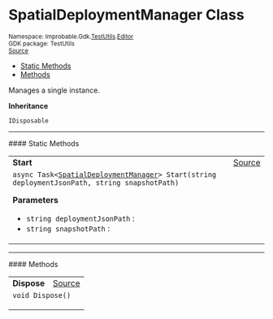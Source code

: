 
# SpatialDeploymentManager Class
<sup>
Namespace: Improbable.Gdk.<a href="{{urlRoot}}/api/test-utils-index">TestUtils</a>.<a href="{{urlRoot}}/api/test-utils/editor-index">Editor</a><br/>
GDK package: TestUtils<br/>
<a href="https://www.github.com/spatialos/gdk-for-unity/blob/06858069/workers/unity/Packages/io.improbable.gdk.testutils/Editor/SpatialDeploymentManager.cs/#L16">Source</a>
<style>
a code {
                    padding: 0em 0.25em!important;
}
code {
                    background-color: #ffffff!important;
}
</style>
</sup>
<nav id="pageToc" class="page-toc"><ul><li><a href="#static-methods">Static Methods</a>
<li><a href="#methods">Methods</a>
</ul></nav>

</p>



<p>Manages a single  instance. </p>



</p>

<b>Inheritance</b>

<code>IDisposable</code>









</p>
<hr style="width:100%; border-top-color:#d8d8d8" />
#### Static Methods


</p>




<table width="100%">
    <tr>
        <td style="border-right:none"><b>Start</b></td>
        <td style="border-left:none; text-align:right"><a href="https://www.github.com/spatialos/gdk-for-unity/blob/06858069/workers/unity/Packages/io.improbable.gdk.testutils/Editor/SpatialDeploymentManager.cs/#L20">Source</a></td>
    </tr>
    <tr>
        <td colspan="2">
<code>async Task&lt;<a href="{{urlRoot}}/api/test-utils/editor/spatial-deployment-manager">SpatialDeploymentManager</a>&gt; Start(string deploymentJsonPath, string snapshotPath)</code></p>



</p>

<b>Parameters</b>

<ul>
<li><code>string deploymentJsonPath</code> : </li>
<li><code>string snapshotPath</code> : </li>
</ul>





</td>
    </tr>
</table>





</p>
<hr style="width:100%; border-top-color:#d8d8d8" />
#### Methods


</p>




<table width="100%">
    <tr>
        <td style="border-right:none"><b>Dispose</b></td>
        <td style="border-left:none; text-align:right"><a href="https://www.github.com/spatialos/gdk-for-unity/blob/06858069/workers/unity/Packages/io.improbable.gdk.testutils/Editor/SpatialDeploymentManager.cs/#L136">Source</a></td>
    </tr>
    <tr>
        <td colspan="2">
<code>void Dispose()</code></p>






</td>
    </tr>
</table>





